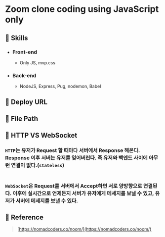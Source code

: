 # Zoom clone coding using JavaScript only

## 📌 Skills

- ### Front-end

  - Only JS, mvp.css

- ### Back-end

  - NodeJS, Express, Pug, nodemon, Babel

## 📌 Deploy URL

## 📌 File Path

## 🤔 HTTP VS WebSocket

### `HTTP`는 유저가 Request 할 때마다 서버에서 Response 해온다. Response 이후 서버는 유저를 잊어버린다. 즉 유저와 백엔드 사이에 아무런 연결이 없다.(`stateless`)<br><br>

### `WebSocket`은 Request를 서버에서 Accept하면 서로 양방향으로 연결된다. 이후에 실시간으로 언제든지 서버가 유저에게 메세지를 보낼 수 있고, 유저가 서버에 메세지를 보낼 수 있다.

## 📌 Reference

> [https://nomadcoders.co/noom/](https://nomadcoders.co/noom/)
